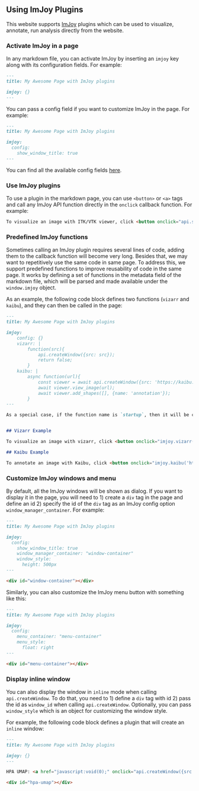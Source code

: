 ## Using ImJoy Plugins

This website supports [ImJoy](https://imjoy.io) plugins which can be used to visualize, annotate, run analysis directly from the website.

### Activate ImJoy in a page

In any markdown file, you can activate ImJoy by inserting an `imjoy` key along with its configuration fields. For example:

```markdown
---
title: My Awesome Page with ImJoy plugins

imjoy: {}
---
```

You can pass a config field if you want to customize ImJoy in the page. For example:

```markdown
---
title: My Awesome Page with ImJoy plugins

imjoy:
  config:
    show_window_title: true
---
```

You can find all the available config fields [here](https://github.com/imjoy-team/imjoy-core/blob/master/docs/integration.md#api-options).

### Use ImJoy plugins

To use a plugin in the markdown page, you can use `<button>` or `<a>` tags and call any ImJoy API function directly in the `onclick` callback function. For example:

```markdown
To visualize an image with ITK/VTK viewer, click <button onclick="api.showDialog({src: 'https://kitware.github.io/itk-vtk-viewer/app/', data: {image: 'https://images.proteinatlas.org/115/672_E2_1_blue_red_green.jpg'}})">here</button>
```

### Predefined ImJoy functions

Sometimes calling an ImJoy plugin requires several lines of code, adding them to the callback function will become very long. Besides that, we may want to repetitively use the same code in same page. To address this, we support predefined functions to improve reusability of code in the same page. It works by defining a set of functions in the metadata field of the markdown file, which will be parsed and made available under the `window.imjoy` object.

As an example, the following code block defines two functions (`vizarr` and `kaibu`), and they can then be called in the page:

```markdown
---
title: My Awesome Page with ImJoy plugins

imjoy:
    config: {}
    vizarr: |
        function(src){
            api.createWindow({src: src});
            return false;
        }
    kaibu: |
        async function(url){
            const viewer = await api.createWindow({src: 'https://kaibu.org', fullscreen: true})
            await viewer.view_image(url);
            await viewer.add_shapes([], {name: 'annotation'});
        }
---

As a special case, if the function name is `startup`, then it will be called (with no argument) right after the ImJoy core initialized.


## Vizarr Example

To visualize an image with vizarr, click <button onclick="imjoy.vizarr('https://hms-dbmi.github.io/vizarr/?source=https://s3.embassy.ebi.ac.uk/idr/zarr/v0.1/4495402.zarr')">here</button>

## Kaibu Example

To annotate an image with Kaibu, click <button onclick="imjoy.kaibu('https://images.proteinatlas.org/115/672_E2_1_blue_red_green.jpg')">here</button>

```

### Customize ImJoy windows and menu

By default, all the ImJoy windows will be shown as dialog. If you want to display it in the page, you will need to 1) create a `div` tag in the page and define an id 2) specify the id of the `div` tag as an ImJoy config option `window_manager_container`. For example:

```markdown
---
title: My Awesome Page with ImJoy plugins

imjoy:
  config:
    show_window_title: true
    window_manager_container: "window-container"
    window_style:
      height: 500px
---

<div id="window-container"></div>
```

Similarly, you can also customize the ImJoy menu button with something like this:

```markdown
---
title: My Awesome Page with ImJoy plugins

imjoy:
  config:
    menu_container: "menu-container"
    menu_style:
      float: right
---

<div id="menu-container"></div>
```

### Display inline window

You can also display the window in `inline` mode when calling `api.createWindow`. To do that, you need to 1) define a `div` tag with id 2) pass the id as `window_id` when calling `api.createWindow`. Optionally, you can pass `window_style` which is an object for customizing the window style.

For example, the following code block defines a plugin that will create an `inline` window:

```markdown
---
title: My Awesome Page with ImJoy plugins

imjoy: {}
---

HPA UMAP: <a href="javascript:void(0);" onclick="api.createWindow({src: 'https://raw.githubusercontent.com/imjoy-team/imjoy-plugins/master/repository/HPA-UMAP.imjoy.html', window_id: 'hpa-umap', window_style: {height: '500px'}})">run</a>

<div id="hpa-umap"></div>
```
